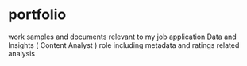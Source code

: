 # portfolio
work samples and documents relevant to my job application Data and Insights ( Content Analyst ) role including metadata and ratings related analysis 

